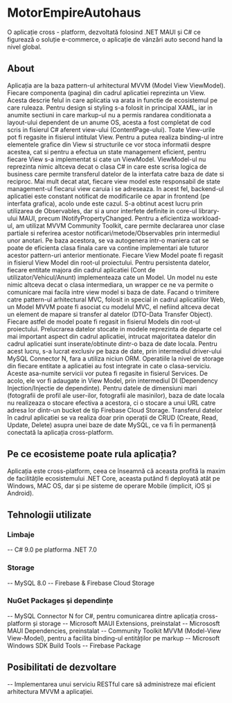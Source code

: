 # MotorEmpireAutohaus
O aplicație cross - platform, dezvoltată folosind .NET MAUI și C# ce figurează o soluție e-commerce, o aplicație de vânzări auto second hand la nivel global.

## About
 Aplicația are la baza pattern-ul arhitectural MVVM (Model View ViewModel).
 Fiecare componenta (pagina) din cadrul aplicatiei reprezinta un View. Acesta descrie felul in care aplicatia va arata in functie de ecosistemul pe care ruleaza. Pentru design si styling s-a folosit in principal XAML, iar in anumite sectiuni in care markup-ul nu a permis randarea conditionata a layout-ului dependent de un anume OS, acesta a fost completat de cod scris in fisierul C# aferent view-ului (ContentPage-ului). Toate View-urile pot fi regasite in fisierul intitulat View.
 Pentru a putea realiza binding-ul intre elementele grafice din View si structurile ce vor stoca informatii despre acestea, cat si pentru a efectua un state management eficient, pentru fiecare View s-a implementat si cate un ViewModel. ViewModel-ul nu reprezinta nimic altceva decat o clasa C# in care este scrisa logica de business care permite transferul datelor de la interfata catre baza de date si reciproc. Mai mult decat atat, fiecare view model este responsabil de state management-ul fiecarui view caruia i se adreseaza. In acest fel, backend-ul aplicatiei este constant notificat de modificarile ce apar in frontend (pe interfata grafica), acolo unde este cazul. S-a obtinut acest lucru prin utilizarea de Observables, dar si a unor interfete definite in core-ul library-ului MAUI, precum INotifyPropertyChanged. Pentru a eficientiza workload-ul, am utilizat MVVM Community Toolkit, care permite declararea unor clase partiale si referirea acestor notificari/metode/Observables prin intermediul unor anotari. Pe baza acestora, se va autogenera intr-o maniera cat se poate de eficienta clasa finala care va contine implementari ale tuturor acestor pattern-uri anterior mentionate. Fiecare View Model poate fi regasit in fisierul View Model din root-ul proiectului.
 Pentru persistenta datelor, fiecare entitate majora din cadrul aplicatiei (Cont de utilizator/Vehicul/Anunt) implementeaza cate un Model. Un model nu este nimic altceva decat o clasa intermediara, un wrapper ce ne va permite o comunicare mai facila intre view model si baza de date. Facand o trimitere catre pattern-ul arhitectural MVC, folosit in special in cadrul aplicatiilor Web, un Model MVVM poate fi asociat cu modelul MVC, el nefiind altceva decat un element de mapare si transfer al datelor (DTO-Data Transfer Object). Fiecare astfel de model poate fi regasit in fisierul Models din root-ul proiectului.
 Prelucrarea datelor stocate in modele reprezinta de departe cel mai important aspect din cadrul aplicatiei, intrucat majoritatea datelor din cadrul aplicatiei sunt inserate/obtinute dintr-o baza de date locala. Pentru acest lucru, s-a lucrat exclusiv pe baza de date, prin intermediul driver-ului MySQL Connector N, fara a utiliza niciun ORM. Operatiile la nivel de storage din fiecare entitate a aplicatiei au fost integrate in cate o clasa-serviciu. Aceste asa-numite servicii vor putea fi regasite in fisierul Services. De acolo, ele vor fi adaugate in View Model, prin intermediul DI (Dependency Injection/Injectie de dependinte).
 Pentru datele de dimensiuni mari (fotografii de profil ale user-ilor, fotografii ale masinilor), baza de date locala nu realizeaza o stocare efectiva a acestora, ci o stocare a unui URL catre adresa lor dintr-un bucket de tip Firebase Cloud Storage.
Transferul datelor în cadrul aplicatiei se va realiza doar prin operații de CRUD (Create, Read, Update, Delete) asupra unei baze de date MySQL, ce va fi în permanență conectată la aplicația cross-platform.

## Pe ce ecosisteme poate rula aplicația?
Aplicația este cross-platform, ceea ce înseamnă că aceasta profită la maxim de facilitățile ecosistemului .NET Core, aceasta putând fi deployată atât pe Windows, MAC OS, dar și pe sisteme de operare Mobile (implicit, iOS și Android).

## Tehnologii utilizate
### Limbaje
-- C# 9.0 pe platforma .NET 7.0

### Storage
-- MySQL 8.0
-- Firebase & Firebase Cloud Storage

### NuGet Packages și dependințe
-- MySQL Connector N for C#, pentru comunicarea dintre aplicația cross-platform și storage
-- Microsoft MAUI Extensions, preinstalat
-- Micrososft MAUI Dependencies, preinstalat
-- Community Toolkit MVVM (Model-View View-Model), pentru a facilita binding-ul entităților pe markup
-- Microsoft Windows SDK Build Tools
-- Firebase Package

## Posibilitati de dezvoltare
-- Implementarea unui serviciu RESTful care să administreze mai eficient arhitectura MVVM a aplicației.
